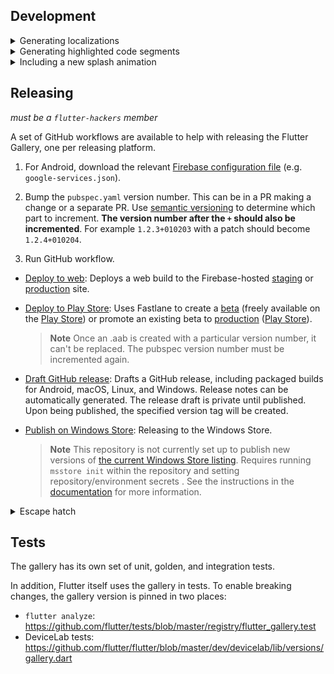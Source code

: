 ## Development

<details>
  <summary>Generating localizations</summary>

If this is the first time building the Flutter Gallery, the localized
code will not be present in the project directory. However, after running
the application for the first time, a synthetic package will be generated
containing the app's localizations through importing
`package:flutter_gen/gen_l10n/`.

```bash
flutter pub get
flutter pub run grinder l10n
```

See separate [README](lib/l10n/README.md) for more details.

</details>

<details>
  <summary>Generating highlighted code segments</summary>

```bash
flutter pub get
flutter pub run grinder update-code-segments
```

See separate [README](tool/codeviewer_cli/README.md) for
more details.

</details>

<details>
  <summary>Including a new splash animation</summary>

1. Convert your animation to a `.gif` file.
   Ideally, use a background color of `0xFF030303` to ensure the animation
   blends into the background of the app.

2. Add your new `.gif` file to the assets directory under
   `assets/splash_effects`. Ensure the name follows the format
   `splash_effect_$num.gif`. The number should be the next number after the
   current largest number in the repository.

3. Update the map `_effectDurations` in
[splash.dart](lib/pages/splash.dart) to include the number of the
new `.gif` as well as its estimated duration. The duration is used to
determine how long to display the splash animation at launch.
</details>

## Releasing

*must be a `flutter-hackers` member*

A set of GitHub workflows are available to help with releasing the Flutter Gallery, one per releasing platform.

1. For Android, download the relevant [Firebase configuration file](https://firebase.corp.google.com/u/0/project/gallery-flutter-dev/settings/general) (e.g. `google-services.json`).
1. Bump the `pubspec.yaml` version number. This can be in a PR making a change or a separate PR.
Use [semantic versioning](https://semver.org/) to determine
which part to increment. **The version number after the `+` should also be incremented**. For example `1.2.3+010203`
with a patch should become `1.2.4+010204`.

1. Run GitHub workflow.
- [Deploy to web](https://github.com/flutter/gallery/actions/workflows/release_deploy_web.yml): Deploys a web build to the Firebase-hosted [staging](https://gallery-flutter-staging.web.app) or [production](https://gallery.flutter.dev) site.
- [Deploy to Play Store](https://github.com/flutter/gallery/actions/workflows/release_deploy_play_store.yml): Uses Fastlane to create a [beta](https://play.google.com/console/u/0/developers/7661132837216938445/app/4974617875198505129/tracks/open-testing) (freely available on the [Play Store](https://play.google.com/apps/testing/io.flutter.demo.gallery)) or promote an existing beta to [production](https://play.google.com/console/u/0/developers/7661132837216938445/app/4974617875198505129/tracks/production) ([Play Store](https://play.google.com/store/apps/details?id=io.flutter.demo.gallery)).
  > **Note**
  > Once an .aab is created with a particular version number, it can't be replaced. The pubspec version number must be incremented again.

- [Draft GitHub release](https://github.com/flutter/gallery/actions/workflows/release_draft_github_release.yml): Drafts a GitHub release, including packaged builds for Android, macOS, Linux, and Windows. Release notes can be automatically generated. The release draft is private until published. Upon being published, the specified version tag will be created.
- [Publish on Windows Store](): Releasing to the Windows Store.
  > **Note**
  > This repository is not currently set up to publish new versions of [the current Windows Store listing](https://www.microsoft.com/store/productId/9PDWCTDFC7QQ). Requires running `msstore init` within the repository and setting repository/environment secrets .
  > See the instructions in the [documentation](https://docs.flutter.dev/deployment/windows#github-actions-cicd) for more information.

<details>
  <summary>Escape hatch</summary>

If the above GitHub workflows aren't functional (#759), releasing can be done semi-manually. Since this requires obtaining environment secrets, this can only be done by a Googler. See go/flutter-gallery-manual-deployment.


</details>

## Tests

The gallery has its own set of unit, golden, and integration tests.

In addition, Flutter itself uses the gallery in tests. To enable breaking changes, the gallery version is pinned in two places:

- `flutter analyze`: https://github.com/flutter/tests/blob/master/registry/flutter_gallery.test
- DeviceLab tests: https://github.com/flutter/flutter/blob/master/dev/devicelab/lib/versions/gallery.dart

[latest release]: https://github.com/flutter/gallery/releases/latest
